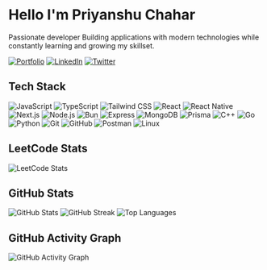 # Hello I'm Priyanshu Chahar

Passionate developer Building applications with modern technologies while constantly learning and growing my skillset.

<div>

[![Portfolio](https://img.shields.io/badge/Portfolio-000000?style=for-the-badge&logo=vercel&logoColor=white)](https://priyanshuchahar.vercel.app)
[![LinkedIn](https://img.shields.io/badge/LinkedIn-0077B5?style=for-the-badge&logo=linkedin&logoColor=white)](https://www.linkedin.com/in/priyannxhuu)
[![Twitter](https://img.shields.io/badge/Twitter-%231DA1F2.svg?style=for-the-badge&logo=x&logoColor=white)](https://twitter.com/harshit14012006)

</div>

## Tech Stack

<div align="">
  <img src="https://img.shields.io/badge/JavaScript-F7DF1E?style=for-the-badge&logo=javascript&logoColor=black" alt="JavaScript">
  <img src="https://img.shields.io/badge/TypeScript-3178C6?style=for-the-badge&logo=typescript&logoColor=white" alt="TypeScript">
  <img src="https://img.shields.io/badge/Tailwind_CSS-38B2AC?style=for-the-badge&logo=tailwind-css&logoColor=white" alt="Tailwind CSS">
  <img src="https://img.shields.io/badge/React-61DAFB?style=for-the-badge&logo=react&logoColor=white" alt="React">
  <img src="https://img.shields.io/badge/React_Native-61DAFB?style=for-the-badge&logo=react&logoColor=black" alt="React Native">
  <img src="https://img.shields.io/badge/Next.js-000000?style=for-the-badge&logo=next.js&logoColor=white" alt="Next.js">
  <img src="https://img.shields.io/badge/Node.js-339933?style=for-the-badge&logo=node.js&logoColor=white" alt="Node.js">
  <img src="https://img.shields.io/badge/Bun-000000?style=for-the-badge&logo=bun&logoColor=white" alt="Bun">
  <img src="https://img.shields.io/badge/Express-000000?style=for-the-badge&logo=express&logoColor=white" alt="Express">
  <img src="https://img.shields.io/badge/MongoDB-47A248?style=for-the-badge&logo=mongodb&logoColor=white" alt="MongoDB">
  <img src="https://img.shields.io/badge/Prisma-2D3748?style=for-the-badge&logo=prisma&logoColor=white" alt="Prisma">
  <img src="https://img.shields.io/badge/C++-00599C?style=for-the-badge&logo=c%2B%2B&logoColor=white" alt="C++">
  <img src="https://img.shields.io/badge/Go-00ADD8?style=for-the-badge&logo=go&logoColor=white" alt="Go">
  <img src="https://img.shields.io/badge/Python-3776AB?style=for-the-badge&logo=python&logoColor=white" alt="Python">
  <img src="https://img.shields.io/badge/Git-F05032?style=for-the-badge&logo=git&logoColor=white" alt="Git">
  <img src="https://img.shields.io/badge/GitHub-100000?style=for-the-badge&logo=github&logoColor=white" alt="GitHub">
  <img src="https://img.shields.io/badge/Postman-FF6C37?style=for-the-badge&logo=postman&logoColor=white" alt="Postman">
  <img src="https://img.shields.io/badge/Linux-FCC624?style=for-the-badge&logo=linux&logoColor=black" alt="Linux">
</div>

## LeetCode Stats

<div align="">
  <img src="https://leetcard.jacoblin.cool/harshit14012006?theme=nord" alt="LeetCode Stats">
</div>

## GitHub Stats

<div align="">
  <img src="https://github-readme-stats.vercel.app/api?username=harshit14012006&show_icons=true&theme=nord" alt="GitHub Stats">
  <img src="https://github-readme-streak-stats.herokuapp.com/?user=harshit14012006&theme=nord" alt="GitHub Streak">
  <img src="https://github-readme-stats.vercel.app/api/top-langs/?username=harshit14012006&layout=compact&theme=nord" alt="Top Languages">
</div>

## GitHub Activity Graph  
![GitHub Activity Graph](https://github-readme-activity-graph.vercel.app/graph?username=harshit14012006&theme=nord)